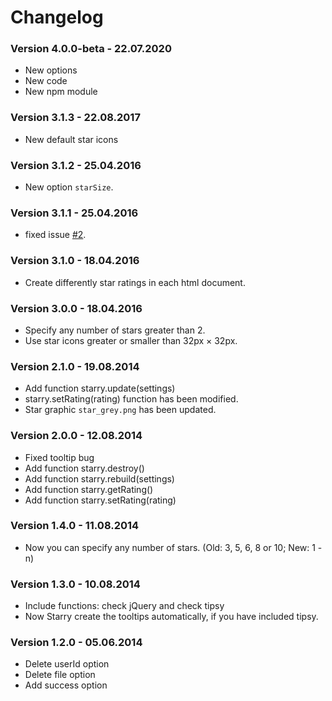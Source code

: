 # Changelog

### Version 4.0.0-beta - 22.07.2020

- New options
- New code
- New npm module

### Version 3.1.3 - 22.08.2017

- New default star icons

### Version 3.1.2 - 25.04.2016

- New option `starSize`.

### Version 3.1.1 - 25.04.2016

- fixed issue [#2](https://github.com/Teddy95/Starry/issues/2).

### Version 3.1.0 - 18.04.2016

- Create differently star ratings in each html document.

### Version 3.0.0 - 18.04.2016

- Specify any number of stars greater than 2.
- Use star icons greater or smaller than 32px × 32px.

### Version 2.1.0 - 19.08.2014

- Add function starry.update(settings)
- starry.setRating(rating) function has been modified.
- Star graphic `star_grey.png` has been updated.

### Version 2.0.0 - 12.08.2014

- Fixed tooltip bug
- Add function starry.destroy()
- Add function starry.rebuild(settings)
- Add function starry.getRating()
- Add function starry.setRating(rating)

### Version 1.4.0 - 11.08.2014

- Now you can specify any number of stars. (Old: 3, 5, 6, 8 or 10; New: 1 - n)

### Version 1.3.0 - 10.08.2014

- Include functions: check jQuery and check tipsy
- Now Starry create the tooltips automatically, if you have included tipsy.

### Version 1.2.0 - 05.06.2014

- Delete userId option
- Delete file option
- Add success option
